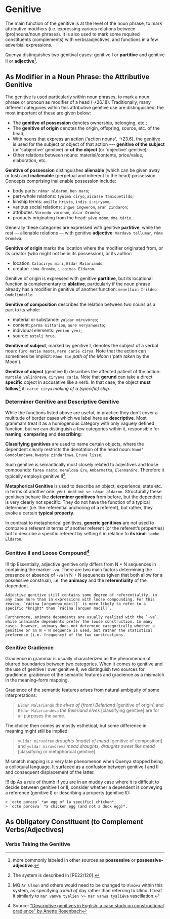 # Genitive

The main function of the genitive is at the level of the noun phrase, to mark attributive modifiers (i.e. expressing various relations between (pro)nouns/noun phrases). It is also used to mark some required constituents (complements) with verbs/adjectives, and functions in a few adverbial expressions.

Quenya distinguishes two genitival cases: genitive I or **partitive** and genitive II or **adjective**[^1].

## As Modifier in a Noun Phrase: the Attributive Genitive

The genitive is used particularly within noun phrases, to mark a noun phrase or pronoun as modifier of a head (&rarr;26.18). Traditionally, many different categories within this attributive genitive use are distinguished; the most important of these are given below:

+ The **genitive of possession** denotes ownership, belonging, etc.;
+ The **genitive of origin** denotes the origin, offspring, source, etc. of the head;
+ With nouns that express an action ('action nouns', &rarr;23.6), the genitive is used for the subject or object of that action --- **genitive of the subject** (or 'subjective' genitive) or **of the object** (or 'objective' genitive);
+ Other relations between nouns: material/contents, price/value, elaboration, etc.

**Genitive of possession** distinguishes **alienable** (which can be given away or lost) and **inalienable** (perpetual and inherent to the head) possession. Concepts comprising inalienable possession include:

+ body parts: `rámar aldaron`, `hon maro`;
+ part-whole relations: `tyulma ciryo`, `aicasse Taniquetildo`;
+ kinship terms: `amille Hristo`, `indis i·ciryamo`;
+ various social relations: `ingwe ingweron`, `aran zindaron`;
+ attributes: `Vorondo voronwe`, `alcar Oromèo`;
+ products originating from the head: `yáve móno`, `óma tário`.

Generally these categories are expressed with genitive **partitive**, while the rest — alienable relations — with genitive **adjective**: `Vardava tellumar`, `róma Oroméva`.

**Genitive of origin** marks the location where the modifier originated from, or its creator (who might not be in its possession), or its author:

+ location: `Calaciryo míri`, `Eldar Malariando`;
+ creator: `róma Oromèo`, `i·coimas Eldaron`.

Genitive of origin is expressed with genitive **partitive**, but its locational function is complementary to **ablative**, particularly if the noun phrase already has a modifier in genitive of another function: `menelluin Írildeo Ondolindello`.

**Genitive of composition** describes the relation between two nouns as a part to its
whole:

+ material or substance: `yuldar miruvóreo`;
+ content: `parma mittarion`, `aure veryanwesto`;
+ individual elements: `yénion yéni`;
+ source: `astali hruo`.

**Genitive of subject**, marked by genitive I, denotes the subject of a verbal noun: `Túro matie masta`, `nero carie cirya`. Note that the action can sometimes be implicit: `Ráno tie` *path of the Moon* ('path *taken* by the Moon').

**Genitive of object** (genitive II) describes the affected patient of the action: `Nurtale Valinóreva`, `ciryava carie`. Note that **gerund** can take a direct **specific** object in accusative like a verb. In that case, the object **must follow**[^2] it: `carie cirya` *making of a (specific) ship*.

### Determiner Genitive and Descriptive Genitive

While the functions listed above are useful, in practice they don't cover a multitude of border cases which we label here as **descriptive**. Most grammars treat it as a homogenous category with only vaguely defined function, but we can distinguish a few categories within it, responsible for **naming**, **comparing** and **describing**: 

**Classifying genitives** are used to name certain objects, where the dependent clearly restricts the denotation of the head noun: `Nand' Gondoluncava`, `hwesta zindarinwa`, `Eruva lisse`.

Such genitive is semantically most closely related to adjectives and loose compounds: `farea nasto`, `meneldea Eru`, `Ambarmetta`, `Elennanóre`. Therefore it typically employs genitive II[^4].

**Metaphorical Genitive** is used to describe an object, experience, state etc. in terms of another one: `yéni únótimë ve rámar aldaron`. Structurally these genitives behave like **determiner genitives** from before, but the dependent is very clearly not specific. They do not have the function of a typical determiner (i.e. the referential anchoring of a referent), but rather, they evoke a certain **typical property**.

In contrast to metaphorical genitives, **generic genitives** are not used to compare a referent in terms of another referent (or the referent’s properties) but to describe a specific referent by setting it in relation to **its kind**: `lambe Eldaron`.  

### Genitive II and Loose Compound[^3]

!!! tip
	Essentially, adjective genitive only differs from N + N sequences in containing the marker `-va`. There are two main factors determining the presence or absence of `-va` in N + N sequences (given that both allow for a possessive construal), i.e. the **animacy** and the **referentiality** of the dependent.
	
	Adjective genitive still contains some degree of referentiality, in any case more than in expressions with loose compounding. For this reason, `rácina [arquenwa macil]` is more likely to refer to a specific *knight* than `rácina [arquen macil]`.
	
	Furthermore, animate dependents are usually realized with the `-va`, while inanimate dependents prefer the loose construction. In many cases. however, animacy does not determine categorically whether a genitive or an N + N sequence is used, but rather the statistical preference (i.e. frequency) of the two constructions.
	
### Genitive Gradience

Gradience in grammar is usually characterized as the phenomenon of blurred boundaries between two categories. When it comes to genitive and the use of genitive I over genitive II, we distinguish two sources for gradience: gradience of the semantic features and gradience as a mismatch in the meaning–form mapping.

Gradience of the semantic features arises from natural ambiguity of some interpretations: 

> `Eldar Malariando` *the elves of (from) Beleriand* [genitive of origin] and `Eldar Malariandéva` *the Beleriand elves* [classifying genitive] are for all purposes the same.

The choice then comes as mostly esthetical, but some difference in meaning might still be implied:

> `yuldar miruvóreo` *draughts (made) of mead* [genitive of composition] and `yuldar miruvóreva` *mead draughts, draughts sweet like mead* [classifying or metaphorical genitive].

Mismatch mapping is a very late phenomenon when Quenya stopped being a colloquial language. It surfaced as a confusion between genitive I and II and consequent displacement of the latter.

!!! tip
	As a rule of thumb if you are in an muddy case where it is difficult to decide between genitive I or II, consider whether a dependent is conveying a reference (genitive I) or describing a property (genitive II):
	
	> `octe porceo` *an egg of (a specific) chicken*;	
	> `octe porceva` *a chicken egg (and not a duck egg)*.

## As Obligatory Constituent (to Complement Verbs/Adjectives)

### Verbs Taking the Genitive

[^1]: more commonly labeled in other sources as **possessive** or **possessive-adjective**.
[^2]: The system is described in [PE22/120].
[^3]: Source: ["Descriptive genitives in English: a case study on constructional gradience" by Anette Rosenbach](https://www.cambridge.org/core/journals/english-language-and-linguistics/article/abs/descriptive-genitives-in-english-a-case-study-on-constructional-gradience/7B0AD52F3E002B99300A2EE9E805577B)
[^4]: MQ `Ar Ulmon` and others would need to be changed to `Ulmóva` within this system, as specifying a *kind of* day rather than referring to Ulmo. I treat it similarly to `mar vanwa tyalien >> mar vanwa tyaliéva` vascillation.